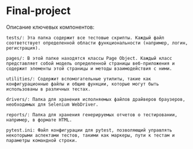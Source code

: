 # Final-project

Описание ключевых компонентов:

    tests/: Эта папка содержит все тестовые скрипты. Каждый файл соответствует определенной области функциональности (например, логин, регистрация).

    pages/: В этой папке находятся классы Page Object. Каждый класс представляет собой модель определенной страницы веб-приложения и содержит элементы этой страницы и методы взаимодействия с ними.

    utilities/: Содержит вспомогательные утилиты, такие как конфигурационные файлы и общие функции, которые могут быть использованы в различных тестах.

    drivers/: Папка для хранения исполняемых файлов драйверов браузеров, необходимых для Selenium WebDriver.

    reports/: Папка для хранения генерируемых отчетов о тестировании, например, в формате HTML.

    pytest.ini: Файл конфигурации для pytest, позволяющий управлять некоторыми аспектами тестов, такими как маркеры, пути к тестам и параметры командной строки.
